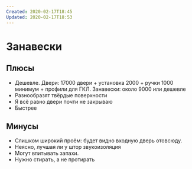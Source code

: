 ```yaml
---
Created: 2020-02-17T18:45
Updated: 2020-02-17T18:53
---
```

# Занавески

## Плюсы

- Дешевле. Двери: 17000 двери + установка 2000 + ручки 1000 минимум + профили для ГКЛ. Занавески: около 9000 или дешевле
- Разнообразят твёрдые поверхности
- Я всё равно двери почти не закрываю
- Быстрее

## Минусы

- Слишком широкий проём: будет видно входную дверь отовсюду.
- Неясно, лучшая ли у штор звукоизоляция
- Могут впитывать запахи.
- Нужно стирать, а не протирать